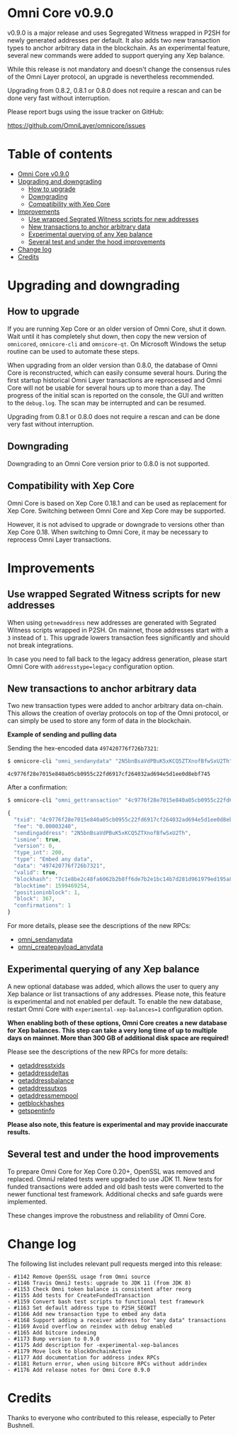 Omni Core v0.9.0
================

v0.9.0 is a major release and uses Segregated Witness wrapped in P2SH for newly generated addresses per default. It also adds two new transaction types to anchor arbitrary data in the blockchain. As an experimental feature, several new commands were added to support querying any Xep balance.

While this release is not mandatory and doesn't change the consensus rules of the Omni Layer protocol, an upgrade is nevertheless recommended.

Upgrading from 0.8.2, 0.8.1 or 0.8.0 does not require a rescan and can be done very fast without interruption.

Please report bugs using the issue tracker on GitHub:

  https://github.com/OmniLayer/omnicore/issues


Table of contents
=================

- [Omni Core v0.9.0](#omni-core-v082)
- [Upgrading and downgrading](#upgrading-and-downgrading)
  - [How to upgrade](#how-to-upgrade)
  - [Downgrading](#downgrading)
  - [Compatibility with Xep Core](#compatibility-with-xep-core)
- [Improvements](#improvements)
  - [Use wrapped Segrated Witness scripts for new addresses](#use-wrapped-segrated-witness-scripts-for-new-addresses)
  - [New transactions to anchor arbitrary data](#new-transactions-to-anchor-arbitrary-data)
  - [Experimental querying of any Xep balance](#experimental-querying-of-any-xep-balance)
  - [Several test and under the hood improvements](#several-test-and-under-the-hood-improvements)
- [Change log](#change-log)
- [Credits](#credits)


Upgrading and downgrading
=========================

How to upgrade
--------------

If you are running Xep Core or an older version of Omni Core, shut it down. Wait until it has completely shut down, then copy the new version of `omnicored`, `omnicore-cli` and `omnicore-qt`. On Microsoft Windows the setup routine can be used to automate these steps.

When upgrading from an older version than 0.8.0, the database of Omni Core is reconstructed, which can easily consume several hours. During the first startup historical Omni Layer transactions are reprocessed and Omni Core will not be usable for several hours up to more than a day. The progress of the initial scan is reported on the console, the GUI and written to the `debug.log`. The scan may be interrupted and can be resumed.

Upgrading from 0.8.1 or 0.8.0 does not require a rescan and can be done very fast without interruption.

Downgrading
-----------

Downgrading to an Omni Core version prior to 0.8.0 is not supported.

Compatibility with Xep Core
-------------------------------

Omni Core is based on Xep Core 0.18.1 and can be used as replacement for Xep Core. Switching between Omni Core and Xep Core may be supported.

However, it is not advised to upgrade or downgrade to versions other than Xep Core 0.18. When switching to Omni Core, it may be necessary to reprocess Omni Layer transactions.


Improvements
============

Use wrapped Segrated Witness scripts for new addresses
------------------------------------------------------

When using `getnewaddress` new addresses are generated with Segrated Witness scripts wrapped in P2SH. On mainnet, those addresses start with a `3` instead of `1`. This upgrade lowers transaction fees significantly and should not break integrations.

In case you need to fall back to the legacy address generation, please start Omni Core with `addresstype=legacy` configuration option.


New transactions to anchor arbitrary data
-----------------------------------------

Two new transaction types were added to anchor arbitrary data on-chain. This allows the creation of overlay protocols on top of the Omni protocol, or can simply be used to store any form of data in the blockchain.

**Example of sending and pulling data**

Sending the hex-encoded data `497420776f726b7321`:

```bash
$ omnicore-cli "omni_sendanydata" "2N5bnBsaVdPBuK5xKCQ5ZTXnofBfwSxU2Th" "497420776f726b7321"
```
```
4c9776f28e7015e840a05cb0955c22fd6917cf264032ad694e5d1ee0d8ebf745
```

After a confirmation:

```bash
$ omnicore-cli "omni_gettransaction" "4c9776f28e7015e840a05cb0955c22fd6917cf264032ad694e5d1ee0d8ebf745"
```
```js
{
  "txid": "4c9776f28e7015e840a05cb0955c22fd6917cf264032ad694e5d1ee0d8ebf745",
  "fee": "0.00003240",
  "sendingaddress": "2N5bnBsaVdPBuK5xKCQ5ZTXnofBfwSxU2Th",
  "ismine": true,
  "version": 0,
  "type_int": 200,
  "type": "Embed any data",
  "data": "497420776f726b7321",
  "valid": true,
  "blockhash": "7c1e8be2c48fa6062b2b8ff6de7b2e1bc14b7d281d961979ed195a86399abd75",
  "blocktime": 1599469254,
  "positioninblock": 1,
  "block": 367,
  "confirmations": 1
}
```

For more details, please see the descriptions of the new RPCs:

- [omni_sendanydata](https://github.com/OmniLayer/omnicore/blob/master/src/omnicore/doc/rpc-api.md#omni_sendanydata)
- [omni_createpayload_anydata](https://github.com/OmniLayer/omnicore/blob/master/src/omnicore/doc/rpc-api.md#omni_createpayload_anydata)


Experimental querying of any Xep balance
--------------------------------------------

A new optional database was added, which allows the user to query any Xep balance or list transactions of any addresses. Please note, this feature is experimental and not enabled per default. To enable the new database, restart Omni Core with `experimental-xep-balances=1` configuration option.

**When enabling both of these options, Omni Core creates a new database for Xep balances. This step can take a very long time of up to multiple days on mainnet. More than 300 GB of additional disk space are required!**

Please see the descriptions of the new RPCs for more details:

- [getaddresstxids](https://github.com/OmniLayer/omnicore/blob/master/src/omnicore/doc/rpc-api.md#getaddresstxids)
- [getaddressdeltas](https://github.com/OmniLayer/omnicore/blob/master/src/omnicore/doc/rpc-api.md#getaddressdeltas)
- [getaddressbalance](https://github.com/OmniLayer/omnicore/blob/master/src/omnicore/doc/rpc-api.md#getaddressbalance)
- [getaddressutxos](https://github.com/OmniLayer/omnicore/blob/master/src/omnicore/doc/rpc-api.md#getaddressutxos)
- [getaddressmempool](https://github.com/OmniLayer/omnicore/blob/master/src/omnicore/doc/rpc-api.md#xxxxx)
- [getblockhashes](https://github.com/OmniLayer/omnicore/blob/master/src/omnicore/doc/rpc-api.md#getblockhashes)
- [getspentinfo](https://github.com/OmniLayer/omnicore/blob/master/src/omnicore/doc/rpc-api.md#getspentinfo)

**Please also note, this feature is experimental and may provide inaccurate results.**


Several test and under the hood improvements
--------------------------------------------

To prepare Omni Core for Xep Core 0.20+, OpenSSL was removed and replaced. OmniJ related tests were upgraded to use JDK 11. New tests for funded transactions were added and old bash tests were converted to the newer functional test framework. Additional checks and safe guards were implemented.

These changes improve the robustness and reliability of Omni Core.


Change log
==========

The following list includes relevant pull requests merged into this release:

```
- #1142 Remove OpenSSL usage from Omni source
- #1146 Travis OmniJ tests: upgrade to JDK 11 (from JDK 8)
- #1153 Check Omni token balance is consistent after reorg
- #1155 Add tests for CreateFundedTransaction
- #1159 Convert bash test scripts to functional test framework
- #1163 Set default address type to P2SH_SEGWIT
- #1166 Add new transaction type to embed any data
- #1168 Support adding a receiver address for "any data" transactions
- #1169 Avoid overflow on reindex with debug enabled
- #1165 Add bitcore indexing
- #1173 Bump version to 0.9.0
- #1175 Add description for -experimental-xep-balances
- #1179 Move lock to blockOnchainActive
- #1177 Add documentation for address index RPCs
- #1181 Return error, when using bitcore RPCs without addrindex
- #1176 Add release notes for Omni Core 0.9.0
```


Credits
=======

Thanks to everyone who contributed to this release, especially to Peter Bushnell.
